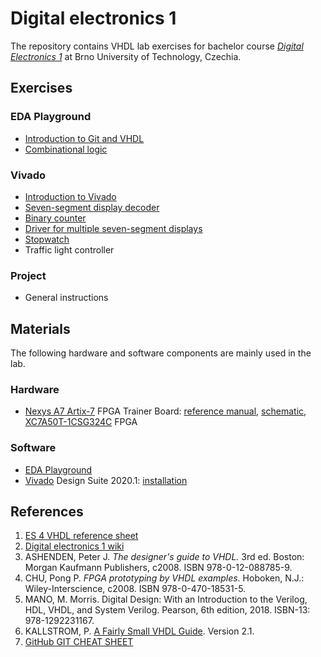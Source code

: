 
# Digital electronics 1

The repository contains VHDL lab exercises for bachelor course [*Digital Electronics 1*](https://www.vutbr.cz/en/students/courses/detail/224131) at Brno University of Technology, Czechia.


## Exercises

### EDA Playground

* [Introduction to Git and VHDL](Labs/01-gates)
* [Combinational logic](Labs/02-logic)

### Vivado

* [Introduction to Vivado](Labs/03-vivado)
* [Seven-segment display decoder](Labs/04-segment)
* [Binary counter](Labs/05-counter)
* [Driver for multiple seven-segment displays](Labs/06-display_driver)
* [Stopwatch](Labs/07-stopwatch)
* Traffic light controller

### Project

* General instructions


## Materials

The following hardware and software components are mainly used in the lab.

### Hardware

* [Nexys A7 Artix-7](https://store.digilentinc.com/nexys-a7-fpga-trainer-board-recommended-for-ece-curriculum/) FPGA Trainer Board: [reference manual](https://reference.digilentinc.com/reference/programmable-logic/nexys-a7/reference-manual), [schematic](Docs/nexys-a7-sch.pdf), [XC7A50T-1CSG324C](Docs/ds180_7Series_Overview.pdf) FPGA

### Software

* [EDA Playground](https://www.edaplayground.com/)
* [Vivado](https://www.xilinx.com/products/design-tools/vivado.html) Design Suite 2020.1: [installation](https://github.com/tomas-fryza/Digital-electronics-1/wiki)


## References

1. [ES 4 VHDL reference sheet](Docs/vhdl_cheatsheet.pdf)
2. [Digital electronics 1 wiki](https://github.com/tomas-fryza/Digital-electronics-1/wiki)
3. ASHENDEN, Peter J. *The designer's guide to VHDL.* 3rd ed. Boston: Morgan Kaufmann Publishers, c2008. ISBN 978-0-12-088785-9.
4. CHU, Pong P. *FPGA prototyping by VHDL examples.* Hoboken, N.J.: Wiley-Interscience, c2008. ISBN 978-0-470-18531-5.
5. MANO, M. Morris. Digital Design: With an Introduction to the Verilog, HDL, VHDL, and System Verilog. Pearson, 6th edition, 2018. ISBN-13: 978-1292231167.
6. KALLSTROM, P. [A Fairly Small VHDL Guide](Docs/VHDL_guide.pdf). Version 2.1.
7. [GitHub GIT CHEAT SHEET](Docs/git_cheatsheet.pdf)
